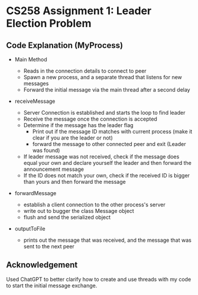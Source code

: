 # CS258 Assignment 1: Leader Election Problem

## Code Explanation (MyProcess)

* Main Method
    * Reads in the connection details to connect to peer
    * Spawn a new process, and a separate thread that listens for new messages
    * Forward the initial message via the main thread after a second delay

* receiveMessage
    * Server Connection is established and starts the loop to find leader
    * Receive the message once the connection is accepted
    * Determine if the message has the leader flag
        * Print out if the message ID matches with current process (make it clear if you are the leader or not)
        * forward the message to other connected peer and exit (Leader was found)
    * If leader message was not received, check if the message does equal your own and declare yourself the leader and then forward the announcement message
    * If the ID does not match your own, check if the received ID is bigger than yours and then forward the message

* forwardMessage
    * establish a client connection to the other process's server
    * write out to bugger the class Message object
    * flush and send the serialized object

* outputToFile
    * prints out the message that was received, and the message that was sent to the next peer

## Acknowledgement
Used ChatGPT to better clarify how to create and use threads with my code to start the initial message exchange.